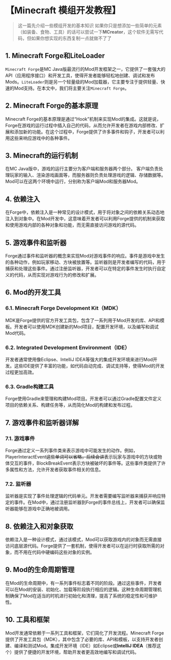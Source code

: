 # 【Minecraft 模组开发教程】
>这一篇先介绍一些模组开发的基本知识
> 如果你只是想添加一些简单的元素（如装备、食物、工具）的话可以尝试一下**MCreator**，这个软件无需写代码，但如果你想实现的东西复制一点就做不了了
## 1. Minecraft Forge和LiteLoader
`Minecraft Forge`是MC Java版最流行的Mod开发框架之一，它提供了一套强大的API（应用程序接口）和开发工具，使得开发者能够轻松地创建、调试和发布Mods。`LiteLoader`则是另一个轻量级的Mod加载器，它主要专注于提供轻量、快速的Mod支持。在本文中，我们将主要关注`Minecraft Forge`。

## 2. Minecraft Forge的基本原理
Minecraft Forge的基本原理是通过“Hook”机制来实现Mod的集成。这就是说，Forge在游戏的运行过程中插入自己的代码，从而允许开发者在游戏内部修改、扩展和添加新的功能。在这个过程中，Forge提供了许多事件和钩子，开发者可以利用这些来响应游戏中的各种事件。

## 3. Minecraft的运行机制
在MC Java版中，游戏的运行主要分为客户端和服务器两个部分。
客户端负责处理玩家的输入、渲染游戏画面等，而服务器则负责处理游戏的逻辑、存储数据等。
Mod可以在这两个环境中运行，分别称为客户端Mod和服务器Mod。

## 4. 依赖注入
在Forge中，依赖注入是一种常见的设计模式，用于将对象之间的依赖关系动态地注入到对象中。在Mod开发中，这意味着开发者可以利用Forge提供的机制来获取和使用游戏内部的各种对象和功能，而无需直接访问游戏的源代码。

## 5. 游戏事件和监听器
Forge通过事件和监听器的概念来实现Mod对游戏事件的响应。事件是游戏中发生的各种动作，例如玩家移动、方块被放置等。监听器则是开发者编写的代码，用于捕获和处理这些事件。通过注册监听器，开发者可以在特定的事件发生时执行自定义的代码，从而实现对游戏行为的修改和扩展。

## 6. Mod的开发工具
### 6.1. Minecraft Forge Development Kit（MDK）
MDK是Forge提供的官方开发工具包，包含了一系列用于Mod开发的库、API和模板。开发者可以使用MDK创建新的Mod项目，配置开发环境，以及编写和调试Mod代码。

### 6.2. Integrated Development Environment（IDE）
开发者通常使用像Eclipse、IntelliJ IDEA等强大的集成开发环境来进行Mod开发。这些IDE提供了丰富的功能，如代码自动完成、调试支持等，使得Mod的开发过程更加高效。

### 6.3. Gradle构建工具
Forge使用Gradle来管理和构建Mod项目。开发者可以通过Gradle配置文件定义项目的依赖关系、构建任务等，从而简化Mod的构建和发布过程。
## 7. 游戏事件和监听器详解
### 7.1. 游戏事件
Forge通过定义一系列事件类来表示游戏中可能发生的动作。例如，PlayerInteractEvent~~这些单词可以省略，后续会讲~~表示玩家与游戏中的方块或物体交互的事件，BlockBreakEvent表示方块被破坏的事件等。这些事件类提供了许多属性和方法，允许开发者获取事件相关的信息。
### 7.2. 监听器
监听器是实现了事件处理逻辑的代码单元。开发者需要编写监听器来捕获并响应特定的事件。在Mod中，通过注册监听器到Forge的事件总线上，开发者可以确保监听器能够在游戏中正确地被调用。
## 8. 依赖注入和对象获取
依赖注入是一种设计模式，通过该模式，Mod可以获取游戏内的对象而无需直接访问底层源代码。Forge提供了一套机制，使得开发者可以在运行时获取所需的对象，而不用在代码中硬编码这些对象的实例。

## 9. Mod的生命周期管理
在Mod的生命周期中，有一系列事件标志着不同的阶段。通过这些事件，开发者可以在Mod的安装、初始化、加载等阶段执行相应的逻辑。这种生命周期管理机制确保了Mod在适当的时机进行初始化和清理，提高了系统的稳定性和可维护性。

## 10. 工具和框架
Mod开发通常依赖于一系列工具和框架，它们简化了开发流程。Minecraft Forge提供了开发工具包（MDK），其中包含了必要的库、API和模板，以支持开发者创建、编译和测试Mod。集成开发环境（IDE）如Eclipse或**IntelliJ IDEA**（推荐这个）提供了便捷的开发环境，帮助开发者更高效地编写和调试代码。